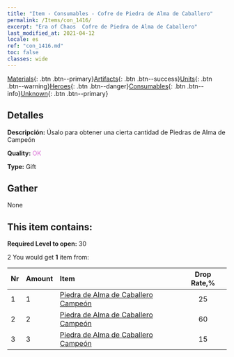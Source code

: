 ```yaml
---
title: "Item - Consumables - Cofre de Piedra de Alma de Caballero"
permalink: /Items/con_1416/
excerpt: "Era of Chaos  Cofre de Piedra de Alma de Caballero"
last_modified_at: 2021-04-12
locale: es
ref: "con_1416.md"
toc: false
classes: wide
---
```

 [Materials](/es/Items/){: .btn .btn--primary}[Artifacts](/es/Items/Artifacts/){: .btn .btn--success}[Units](/es/Items/Units/){: .btn .btn--warning}[Heroes](/es/Items/Heroes/){: .btn .btn--danger}[Consumables](/es/Items/Consumables/){: .btn .btn--info}[Unknown](/es/Items/Unknown/){: .btn .btn--primary}

## Detalles
 **Descripción:** Úsalo para obtener una cierta cantidad de Piedras de Alma de Campeón

 **Quality:** <span style="color: #DA70D6">OK</span>

 **Type:** Gift

## Gather

  None

## This item contains:

 **Required Level to open:** 30

 2 You would get **1** item  from:

  | Nr | Amount |     Item    | Drop Rate,% |
  |:---|:-------|:------------|:---------:|
  | 1 | 1 | [Piedra de Alma de Caballero Campeón](/es/Items/unt_287/) | 25 | 
  | 2 | 2 | [Piedra de Alma de Caballero Campeón](/es/Items/unt_287/) | 60 | 
  | 3 | 3 | [Piedra de Alma de Caballero Campeón](/es/Items/unt_287/) | 15 | 
